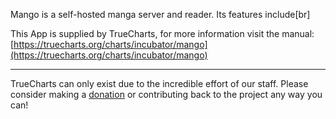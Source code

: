 Mango is a self-hosted manga server and reader. Its features include[br]


This App is supplied by TrueCharts, for more information visit the manual: [https://truecharts.org/charts/incubator/mango](https://truecharts.org/charts/incubator/mango)

---

TrueCharts can only exist due to the incredible effort of our staff.
Please consider making a [donation](https://truecharts.org/about/sponsor) or contributing back to the project any way you can!
